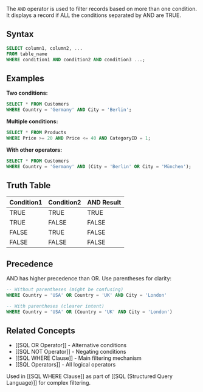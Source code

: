 The `AND` operator is used to filter records based on more than one condition. It displays a record if ALL the conditions separated by AND are TRUE.

## Syntax
```sql
SELECT column1, column2, ...
FROM table_name
WHERE condition1 AND condition2 AND condition3 ...;
```

## Examples

**Two conditions:**
```sql
SELECT * FROM Customers
WHERE Country = 'Germany' AND City = 'Berlin';
```

**Multiple conditions:**
```sql
SELECT * FROM Products
WHERE Price >= 20 AND Price <= 40 AND CategoryID = 1;
```

**With other operators:**
```sql
SELECT * FROM Customers
WHERE Country = 'Germany' AND (City = 'Berlin' OR City = 'München');
```

## Truth Table
| Condition1 | Condition2 | AND Result |
|------------|------------|------------|
| TRUE | TRUE | TRUE |
| TRUE | FALSE | FALSE |
| FALSE | TRUE | FALSE |
| FALSE | FALSE | FALSE |

## Precedence
AND has higher precedence than OR. Use parentheses for clarity:
```sql
-- Without parentheses (might be confusing)
WHERE Country = 'USA' OR Country = 'UK' AND City = 'London'

-- With parentheses (clearer intent)
WHERE Country = 'USA' OR (Country = 'UK' AND City = 'London')
```

## Related Concepts
- [[SQL OR Operator]] - Alternative conditions
- [[SQL NOT Operator]] - Negating conditions
- [[SQL WHERE Clause]] - Main filtering mechanism
- [[SQL Operators]] - All logical operators

Used in [[SQL WHERE Clause]] as part of [[SQL (Structured Query Language)]] for complex filtering.
